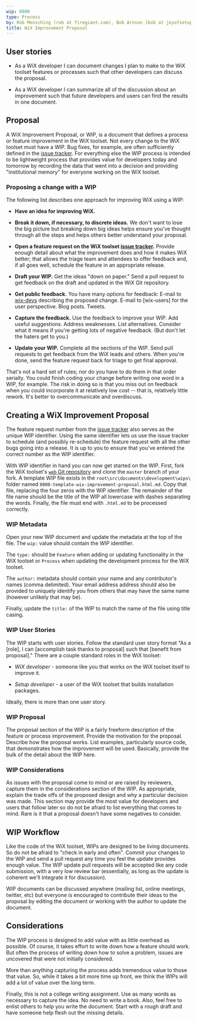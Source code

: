 ```yaml
---
wip: 0000
type: Process
by: Rob Mensching (rob at firegiant.com), Bob Arnson (bob at joyofsetup.com)
title: WiX Improvement Proposal
---
```


## User stories

* As a WiX developer I can document changes I plan to make to the WiX toolset features or processes
such that other developers can discuss the proposal.

* As a WiX developer I can summarize all of the discussion about an improvement such that future
developers and users can find the results in one document.

## Proposal

A WiX Improvement Proposal, or WIP, is a document that defines a process or feature
improvement in the WiX toolset. Not every change to the WiX toolset must have a WIP. Bug
fixes, for example, are often sufficiently defined in the [issue tracker]. For
everything else the WIP process is intended to be lightweight process that provides value
for developers today and tomorrow by recording the data that went into a decision and
providing "institutional memory" for everyone working on the WiX toolset.

### Proposing a change with a WIP

The following list describes one approach for improving WiX using a WIP:

- **Have an idea for improving WiX.**

- **Break it down, if necessary, to discrete ideas.** We don't want to lose the big picture but
breaking down big ideas helps ensure you've thought through all the steps and helps others better
understand your proposal.

- **Open a feature request on the WiX toolset [issue tracker].** Provide enough detail about what the
improvement does and how it makes WiX better; that allows the triage team and attendees to offer
feedback and, if all goes well, schedule the feature in an appropriate release.

- **Draft your WIP.** Get the ideas "down on paper." Send a pull request to get feedback on the draft and
updated in the WiX Git repository.

- **Get public feedback.** You have many options for feedback: E-mail to [wix-devs] describing the
proposed change. E-mail to [wix-users] for the user perspective. Blog posts. Tweets.

- **Capture the feedback.** Use the feedback to improve your WIP. Add useful suggestions. Address
weaknesses. List alternatives. Consider what it means if you're getting lots of negative feedback. (But
don't let the haters get to you.)

- **Update your WIP.** Complete all the sections of the WIP. Send pull requests to get feedback from the
WiX leads and others. When you're done, send the feature request back for triage to get final approval.

That's not a hard set of rules; nor do you have to do them in that order serially. You could finish coding
your change before writing one word in a WIP, for example. The risk in doing so is that you miss out on
feedback when you could incorporate it at relatively low cost -- that is, relatively little rework. It's
better to overcommunicate and overdiscuss.

## Creating a WiX Improvement Proposal

The feature request number from the [issue tracker] also serves as the unique WIP identifier. Using
the same identifier lets us use the issue tracker to schedule (and possibly re-schedule) the feature
request with all the other bugs going into a release. It is up to you to ensure that you've entered
the correct number as the WIP identifier.

With WIP identifier in hand you can now get started on the WIP. First, fork the WiX toolset's
[`web` Git repository](https://github.com/wixtoolset/web) and clone the `master` branch of your fork.
A template WIP file exists in the `root\src\documents\development\wips\` folder named
`0000-template-wix-improvement-proposal.html.md`. Copy that file, replacing the four zeros with the WIP
identifier. The remainder of the file name should be the title of the WIP all lowercase with dashes
separating the words. Finally, the file must end with `.html.md` to be processed correctly.

### WIP Metadata

Open your new WIP document and update the metadata at the top of the file. The `wip:` value
should contain the WIP identifier.

The `type:` should be `Feature` when adding or updating
functionality in the WiX toolset or `Process` when updating the development process for the
WiX toolset.

The `author:` metadata should contain your name and any contributor's names (comma delimited).
Your email address address should also be provided to uniquely identify you from others that
may have the same name (however unlikely that may be).

Finally, update the `title:` of the WIP to match the name of the file using title casing.

### WIP User Stories

The WIP starts with user stories. Follow the standard user story format "As a [role], I can
[accomplish task thanks to proposal] such that [benefit from proposal]." There are a couple
standard roles in the WiX toolset:

* *WiX developer* - someone like you that works on the WiX toolset itself to improve it.

* *Setup developer* - a user of the WiX toolset that builds installation packages.

Ideally, there is more than one user story.

### WIP Proposal

The proposal section of the WIP is a fairly freeform description of the feature or process
improvement. Provide the motivation for the proposal. Describe how the proposal works. List examples,
particularly source code, that demonstrates how the improvement will be used. Basically, provide
the bulk of the detail about the WIP here.

### WIP Considerations

As issues with the proposal come to mind or are raised by reviewers, capture them in the
considerations section of the WIP. As appropriate, explain the trade offs of the proposed
design and why a particular decision was made. This section may provide the most value for
developers and users that follow later so do not be afraid to list everything that comes
to mind. Rare is it that a proposal doesn't have some negatives to consider.

## WIP Workflow

Like the code of the WiX toolset, WIPs are designed to be living documents. So do not be afraid
to "check in early and often". Commit your changes to the WIP and send a pull request any time
you feel the update provides enough value. The WIP update pull requests will be accepted like
any code submission, with a very low review bar (essentially, as long as the update is coherent
we'll integrate it for discussion).

WIP documents can be discussed anywhere (mailing list, online meetings, twitter, etc) but everyone
is encouraged to contribute their ideas to the proposal by editing the document or working with
the author to update the document.

## Considerations

The WIP process is designed to add value with as little overhead as possible. Of course, it takes
effort to write down how a feature should work. But often the process of writing down how to solve
a problem, issues are uncovered that were not initially considered.

More than anything capturing the process adds tremendous value to those that value. So, while it
takes a bit more time up front, we think the WIPs will add a lot of value over the long term.

Finally, this is not a college writing assignment. Use as many words as necessary to capture the
idea. No need to write a book. Also, feel free to enlist others to help you write the document.
Start with a rough draft and have someone help flesh out the missing details.

  [issue tracker]: /issues/
  [wix-devs]: /documentation/mailinglist/

